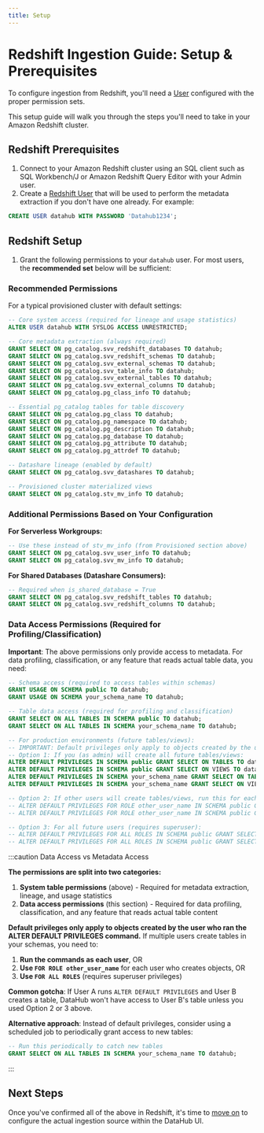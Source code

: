 ```yaml
---
title: Setup
---
```


# Redshift Ingestion Guide: Setup & Prerequisites

To configure ingestion from Redshift, you'll need a [User](https://docs.aws.amazon.com/redshift/latest/gsg/t_adding_redshift_user_cmd.html) configured with the proper permission sets.

This setup guide will walk you through the steps you'll need to take in your Amazon Redshift cluster.

## Redshift Prerequisites

1. Connect to your Amazon Redshift cluster using an SQL client such as SQL Workbench/J or Amazon Redshift Query Editor with your Admin user.
2. Create a [Redshift User](https://docs.aws.amazon.com/redshift/latest/gsg/t_adding_redshift_user_cmd.html) that will be used to perform the metadata extraction if you don't have one already.
   For example:

```sql
CREATE USER datahub WITH PASSWORD 'Datahub1234';
```

## Redshift Setup

1. Grant the following permissions to your `datahub` user. For most users, the **recommended set** below will be sufficient:

### Recommended Permissions

For a typical provisioned cluster with default settings:

```sql
-- Core system access (required for lineage and usage statistics)
ALTER USER datahub WITH SYSLOG ACCESS UNRESTRICTED;

-- Core metadata extraction (always required)
GRANT SELECT ON pg_catalog.svv_redshift_databases TO datahub;
GRANT SELECT ON pg_catalog.svv_redshift_schemas TO datahub;
GRANT SELECT ON pg_catalog.svv_external_schemas TO datahub;
GRANT SELECT ON pg_catalog.svv_table_info TO datahub;
GRANT SELECT ON pg_catalog.svv_external_tables TO datahub;
GRANT SELECT ON pg_catalog.svv_external_columns TO datahub;
GRANT SELECT ON pg_catalog.pg_class_info TO datahub;

-- Essential pg_catalog tables for table discovery
GRANT SELECT ON pg_catalog.pg_class TO datahub;
GRANT SELECT ON pg_catalog.pg_namespace TO datahub;
GRANT SELECT ON pg_catalog.pg_description TO datahub;
GRANT SELECT ON pg_catalog.pg_database TO datahub;
GRANT SELECT ON pg_catalog.pg_attribute TO datahub;
GRANT SELECT ON pg_catalog.pg_attrdef TO datahub;

-- Datashare lineage (enabled by default)
GRANT SELECT ON pg_catalog.svv_datashares TO datahub;

-- Provisioned cluster materialized views
GRANT SELECT ON pg_catalog.stv_mv_info TO datahub;
```

### Additional Permissions Based on Your Configuration

**For Serverless Workgroups:**

```sql
-- Use these instead of stv_mv_info (from Provisioned section above)
GRANT SELECT ON pg_catalog.svv_user_info TO datahub;
GRANT SELECT ON pg_catalog.svv_mv_info TO datahub;
```

**For Shared Databases (Datashare Consumers):**

```sql
-- Required when is_shared_database = True
GRANT SELECT ON pg_catalog.svv_redshift_tables TO datahub;
GRANT SELECT ON pg_catalog.svv_redshift_columns TO datahub;
```

### Data Access Permissions (Required for Profiling/Classification)

**Important**: The above permissions only provide access to metadata. For data profiling, classification, or any feature that reads actual table data, you need:

```sql
-- Schema access (required to access tables within schemas)
GRANT USAGE ON SCHEMA public TO datahub;
GRANT USAGE ON SCHEMA your_schema_name TO datahub;

-- Table data access (required for profiling and classification)
GRANT SELECT ON ALL TABLES IN SCHEMA public TO datahub;
GRANT SELECT ON ALL TABLES IN SCHEMA your_schema_name TO datahub;

-- For production environments (future tables/views):
-- IMPORTANT: Default privileges only apply to objects created by the user who runs this command
-- Option 1: If you (as admin) will create all future tables/views:
ALTER DEFAULT PRIVILEGES IN SCHEMA public GRANT SELECT ON TABLES TO datahub;
ALTER DEFAULT PRIVILEGES IN SCHEMA public GRANT SELECT ON VIEWS TO datahub;
ALTER DEFAULT PRIVILEGES IN SCHEMA your_schema_name GRANT SELECT ON TABLES TO datahub;
ALTER DEFAULT PRIVILEGES IN SCHEMA your_schema_name GRANT SELECT ON VIEWS TO datahub;

-- Option 2: If other users will create tables/views, run this for each user:
-- ALTER DEFAULT PRIVILEGES FOR ROLE other_user_name IN SCHEMA public GRANT SELECT ON TABLES TO datahub;
-- ALTER DEFAULT PRIVILEGES FOR ROLE other_user_name IN SCHEMA public GRANT SELECT ON VIEWS TO datahub;

-- Option 3: For all future users (requires superuser):
-- ALTER DEFAULT PRIVILEGES FOR ALL ROLES IN SCHEMA public GRANT SELECT ON TABLES TO datahub;
-- ALTER DEFAULT PRIVILEGES FOR ALL ROLES IN SCHEMA public GRANT SELECT ON VIEWS TO datahub;
```

:::caution Data Access vs Metadata Access

**The permissions are split into two categories:**

1. **System table permissions** (above) - Required for metadata extraction, lineage, and usage statistics
2. **Data access permissions** (this section) - Required for data profiling, classification, and any feature that reads actual table content

**Default privileges only apply to objects created by the user who ran the ALTER DEFAULT PRIVILEGES command.** If multiple users create tables in your schemas, you need to:

1. **Run the commands as each user**, OR
2. **Use `FOR ROLE other_user_name`** for each user who creates objects, OR
3. **Use `FOR ALL ROLES`** (requires superuser privileges)

**Common gotcha**: If User A runs `ALTER DEFAULT PRIVILEGES` and User B creates a table, DataHub won't have access to User B's table unless you used Option 2 or 3 above.

**Alternative approach**: Instead of default privileges, consider using a scheduled job to periodically grant access to new tables:

```sql
-- Run this periodically to catch new tables
GRANT SELECT ON ALL TABLES IN SCHEMA your_schema_name TO datahub;
```

:::

## Next Steps

Once you've confirmed all of the above in Redshift, it's time to [move on](configuration.md) to configure the actual ingestion source within the DataHub UI.
